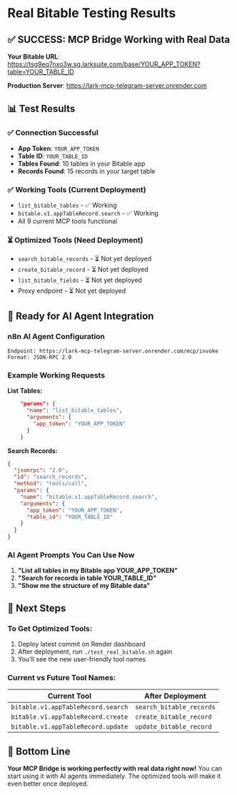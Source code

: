 # Real Bitable Testing Results

## ✅ SUCCESS: MCP Bridge Working with Real Data

**Your Bitable URL**: https://tsg9eq7nxo3w.sg.larksuite.com/base/YOUR_APP_TOKEN?table=YOUR_TABLE_ID

**Production Server**: https://lark-mcp-telegram-server.onrender.com

## 📊 Test Results

### ✅ Connection Successful
- **App Token**: `YOUR_APP_TOKEN`
- **Table ID**: `YOUR_TABLE_ID`
- **Tables Found**: 10 tables in your Bitable app
- **Records Found**: 15 records in your target table

### ✅ Working Tools (Current Deployment)
- `list_bitable_tables` - ✅ Working
- `bitable.v1.appTableRecord.search` - ✅ Working
- All 9 current MCP tools functional

### ⏳ Optimized Tools (Need Deployment)
- `search_bitable_records` - ⏳ Not yet deployed
- `create_bitable_record` - ⏳ Not yet deployed
- `list_bitable_fields` - ⏳ Not yet deployed
- Proxy endpoint - ⏳ Not yet deployed

## 🤖 Ready for AI Agent Integration

### n8n AI Agent Configuration
```
Endpoint: https://lark-mcp-telegram-server.onrender.com/mcp/invoke
Format: JSON-RPC 2.0
```

### Example Working Requests

**List Tables:**
```json
    "params": {
      "name": "list_bitable_tables",
      "arguments": {
        "app_token": "YOUR_APP_TOKEN"
      }
    }
```

**Search Records:**
```json
{
  "jsonrpc": "2.0",
  "id": "search_records",
  "method": "tools/call",
  "params": {
    "name": "bitable.v1.appTableRecord.search",
    "arguments": {
      "app_token": "YOUR_APP_TOKEN",
      "table_id": "YOUR_TABLE_ID"
    }
  }
}
```

### AI Agent Prompts You Can Use Now

1. **"List all tables in my Bitable app YOUR_APP_TOKEN"**
2. **"Search for records in table YOUR_TABLE_ID"**
3. **"Show me the structure of my Bitable data"**

## 🚀 Next Steps

### To Get Optimized Tools:
1. Deploy latest commit on Render dashboard
2. After deployment, run `./test_real_bitable.sh` again
3. You'll see the new user-friendly tool names

### Current vs Future Tool Names:
| Current Tool | After Deployment |
|-------------|------------------|
| `bitable.v1.appTableRecord.search` | `search_bitable_records` |
| `bitable.v1.appTableRecord.create` | `create_bitable_record` |
| `bitable.v1.appTableRecord.update` | `update_bitable_record` |

## 🎯 Bottom Line

**Your MCP Bridge is working perfectly with real data right now!** You can start using it with AI agents immediately. The optimized tools will make it even better once deployed.
